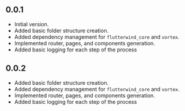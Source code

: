 ## 0.0.1

* Initial version.
* Added basic folder structure creation.
* Added dependency management for `flutterwind_core` and `vortex`.
* Implemented router, pages, and components generation.
* Added basic logging for each step of the process

## 0.0.2
* Added basic folder structure creation.
* Added dependency management for `flutterwind_core` and `vortex`.
* Implemented router, pages, and components generation.
* Added basic logging for each step of the process
